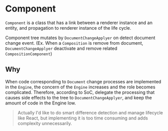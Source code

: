 # Component
`Component` is a class that has a link between a renderer instance and an entity, and propagation to renderer instance of the life cycle.

Component tree mutates by `DocumentChangeApplyer` on detect document change event.
(Ex. When a `Composition` is remove from document, `DocumentChangeApplyer` deactivate and remove related `CompositionComponent`)

## Why
When code corresponding to `Document` change processes are implemented in the `Engine`, the concern of the `Engine` increases and the role becomes complicated.
Therefore, according to SoC, delegate the processing that causes side effects to the tree to `DocumentChangeApplyer`, and keep the amount of code in the Engine low.

> Actually I'd like to do smart difference detection and manage lifecycle like React, but implementing it is too time consuming and adds complexity unnecessarily.

